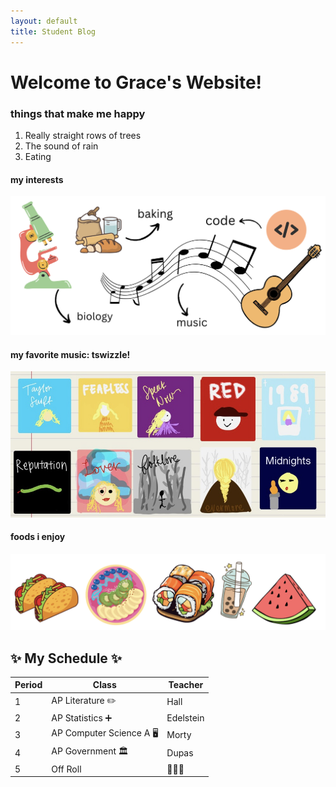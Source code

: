 ```yaml
---
layout: default
title: Student Blog
---
```



# Welcome to Grace's Website!



### things that make me happy
1. Really straight rows of trees
2. The sound of rain
3. Eating

#### my interests
![](/images/interests.png)

#### my favorite music: tswizzle!
![](/images/ts.jpg)

#### foods i enjoy
![](/images/food.png)

## ✨ My Schedule ✨

| Period | Class | Teacher |
| --- | --- | --- |
| 1 | AP Literature ✏️ | Hall |
| 2 | AP Statistics ➕ | Edelstein |
| 3 | AP Computer Science A 🖥️ | Morty |
| 4 | AP Government 🏛 | Dupas |
| 5 | Off Roll | 💪💪💪 |